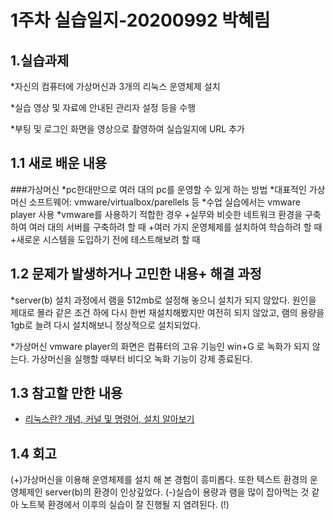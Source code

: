 # 1주차 실습일지-20200992 박혜림

## 1.실습과제

  *자신의 컴퓨터에 가상머신과 3개의 리눅스 운영체제 설치

  *실습 영상 및 자료에 안내된 관리자 설정 등을 수행

  *부팅 및 로그인 화면을 영상으로 촬영하여 실습일지에 URL 추가

## 1.1 새로 배운 내용
###가상머신 
  *pc한대만으로 여러 대의 pc를 운영할 수 있게 하는 방법
  *대표적인 가상머신 소프트웨어: vmware/virtualbox/parellels 등
  *수업 실습에서는 vmware player 사용
  *vmware를 사용하기 적합한 경우
    +실무와 비슷한 네트워크 환경을 구축하여 여러 대의 서버를 구축하려 할 때
    +여러 가지 운영체제를 설치하여 학습하려 할 때
    +새로운 시스템을 도입하기 전에 테스트해보려 할 때

## 1.2 문제가 발생하거나 고민한 내용+ 해결 과정

  *server(b) 설치 과정에서 램을 512mb로 설정해 놓으니 설치가 되지 않았다. 원인을 제대로 몰라 같은 조건 하에 다시 한번 재설치해봤지만 여전히 되지 않았고, 
  램의 용량을 1gb로 늘려 다시 설치해보니 정상적으로 설치되었다.

  *가상머신 vmware player의 화면은 컴퓨터의 고유 기능인 win+G 로 녹화가 되지 않는다. 가상머신을 실행할 때부터 비디오 녹화 기능이 강제 종료된다.

## 1.3 참고할 만한 내용
  * [리눅스란? 개념, 커널 및 명령어, 설치 알아보기](https://www.redhat.com/ko/topics/linux/what-is-linux) 

## 1.4 회고

 (+)가상머신을 이용해 운영체제를 설치 해 본 경험이 흥미롭다. 
 또한 텍스트 환경의 운영체제인 server(b)의 환경이 인상깊었다.
 (-)실습이 용량과 램을 많이 잡아먹는 것 같아 노트북 환경에서 이후의 실습이 잘 진행될 지 염려된다.
 (!) 
